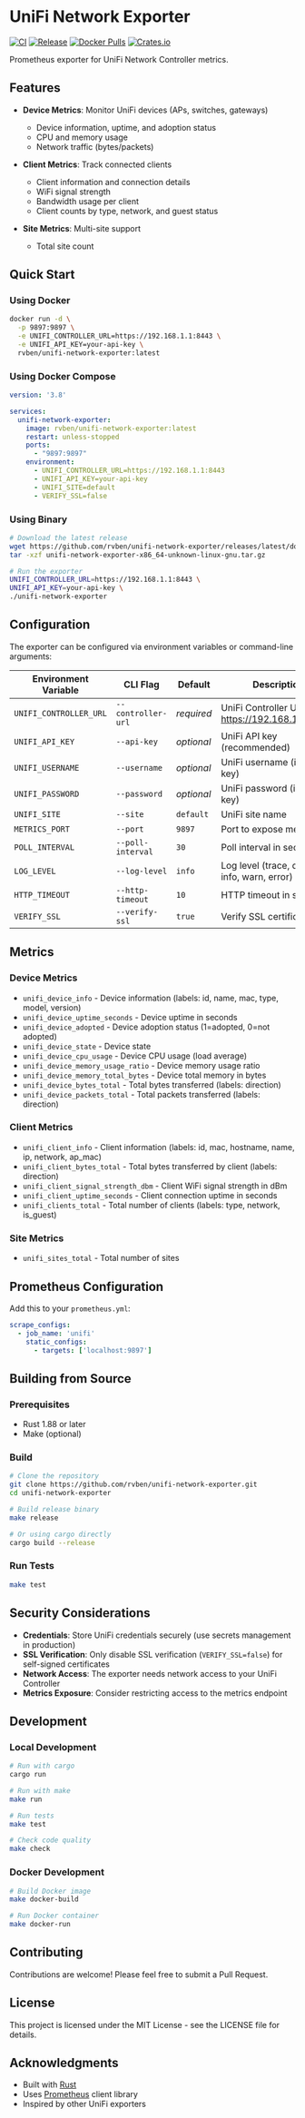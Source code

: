 # UniFi Network Exporter

[![CI](https://github.com/rvben/unifi-network-exporter/actions/workflows/ci.yml/badge.svg)](https://github.com/rvben/unifi-network-exporter/actions/workflows/ci.yml)
[![Release](https://github.com/rvben/unifi-network-exporter/actions/workflows/release.yml/badge.svg)](https://github.com/rvben/unifi-network-exporter/actions/workflows/release.yml)
[![Docker Pulls](https://img.shields.io/docker/pulls/rvben/unifi-network-exporter)](https://hub.docker.com/r/rvben/unifi-network-exporter)
[![Crates.io](https://img.shields.io/crates/v/unifi-network-exporter)](https://crates.io/crates/unifi-network-exporter)

Prometheus exporter for UniFi Network Controller metrics.

## Features

- **Device Metrics**: Monitor UniFi devices (APs, switches, gateways)
  - Device information, uptime, and adoption status
  - CPU and memory usage
  - Network traffic (bytes/packets)
  
- **Client Metrics**: Track connected clients
  - Client information and connection details
  - WiFi signal strength
  - Bandwidth usage per client
  - Client counts by type, network, and guest status

- **Site Metrics**: Multi-site support
  - Total site count

## Quick Start

### Using Docker

```bash
docker run -d \
  -p 9897:9897 \
  -e UNIFI_CONTROLLER_URL=https://192.168.1.1:8443 \
  -e UNIFI_API_KEY=your-api-key \
  rvben/unifi-network-exporter:latest
```

### Using Docker Compose

```yaml
version: '3.8'

services:
  unifi-network-exporter:
    image: rvben/unifi-network-exporter:latest
    restart: unless-stopped
    ports:
      - "9897:9897"
    environment:
      - UNIFI_CONTROLLER_URL=https://192.168.1.1:8443
      - UNIFI_API_KEY=your-api-key
      - UNIFI_SITE=default
      - VERIFY_SSL=false
```

### Using Binary

```bash
# Download the latest release
wget https://github.com/rvben/unifi-network-exporter/releases/latest/download/unifi-network-exporter-x86_64-unknown-linux-gnu.tar.gz
tar -xzf unifi-network-exporter-x86_64-unknown-linux-gnu.tar.gz

# Run the exporter
UNIFI_CONTROLLER_URL=https://192.168.1.1:8443 \
UNIFI_API_KEY=your-api-key \
./unifi-network-exporter
```

## Configuration

The exporter can be configured via environment variables or command-line arguments:

| Environment Variable | CLI Flag | Default | Description |
|---------------------|----------|---------|-------------|
| `UNIFI_CONTROLLER_URL` | `--controller-url` | *required* | UniFi Controller URL (e.g., https://192.168.1.1:8443) |
| `UNIFI_API_KEY` | `--api-key` | *optional* | UniFi API key (recommended) |
| `UNIFI_USERNAME` | `--username` | *optional* | UniFi username (if no API key) |
| `UNIFI_PASSWORD` | `--password` | *optional* | UniFi password (if no API key) |
| `UNIFI_SITE` | `--site` | `default` | UniFi site name |
| `METRICS_PORT` | `--port` | `9897` | Port to expose metrics on |
| `POLL_INTERVAL` | `--poll-interval` | `30` | Poll interval in seconds |
| `LOG_LEVEL` | `--log-level` | `info` | Log level (trace, debug, info, warn, error) |
| `HTTP_TIMEOUT` | `--http-timeout` | `10` | HTTP timeout in seconds |
| `VERIFY_SSL` | `--verify-ssl` | `true` | Verify SSL certificates |

## Metrics

### Device Metrics

- `unifi_device_info` - Device information (labels: id, name, mac, type, model, version)
- `unifi_device_uptime_seconds` - Device uptime in seconds
- `unifi_device_adopted` - Device adoption status (1=adopted, 0=not adopted)
- `unifi_device_state` - Device state
- `unifi_device_cpu_usage` - Device CPU usage (load average)
- `unifi_device_memory_usage_ratio` - Device memory usage ratio
- `unifi_device_memory_total_bytes` - Device total memory in bytes
- `unifi_device_bytes_total` - Total bytes transferred (labels: direction)
- `unifi_device_packets_total` - Total packets transferred (labels: direction)

### Client Metrics

- `unifi_client_info` - Client information (labels: id, mac, hostname, name, ip, network, ap_mac)
- `unifi_client_bytes_total` - Total bytes transferred by client (labels: direction)
- `unifi_client_signal_strength_dbm` - Client WiFi signal strength in dBm
- `unifi_client_uptime_seconds` - Client connection uptime in seconds
- `unifi_clients_total` - Total number of clients (labels: type, network, is_guest)

### Site Metrics

- `unifi_sites_total` - Total number of sites

## Prometheus Configuration

Add this to your `prometheus.yml`:

```yaml
scrape_configs:
  - job_name: 'unifi'
    static_configs:
      - targets: ['localhost:9897']
```

## Building from Source

### Prerequisites

- Rust 1.88 or later
- Make (optional)

### Build

```bash
# Clone the repository
git clone https://github.com/rvben/unifi-network-exporter.git
cd unifi-network-exporter

# Build release binary
make release

# Or using cargo directly
cargo build --release
```

### Run Tests

```bash
make test
```

## Security Considerations

- **Credentials**: Store UniFi credentials securely (use secrets management in production)
- **SSL Verification**: Only disable SSL verification (`VERIFY_SSL=false`) for self-signed certificates
- **Network Access**: The exporter needs network access to your UniFi Controller
- **Metrics Exposure**: Consider restricting access to the metrics endpoint

## Development

### Local Development

```bash
# Run with cargo
cargo run

# Run with make
make run

# Run tests
make test

# Check code quality
make check
```

### Docker Development

```bash
# Build Docker image
make docker-build

# Run Docker container
make docker-run
```

## Contributing

Contributions are welcome! Please feel free to submit a Pull Request.

## License

This project is licensed under the MIT License - see the LICENSE file for details.

## Acknowledgments

- Built with [Rust](https://www.rust-lang.org/)
- Uses [Prometheus](https://prometheus.io/) client library
- Inspired by other UniFi exporters